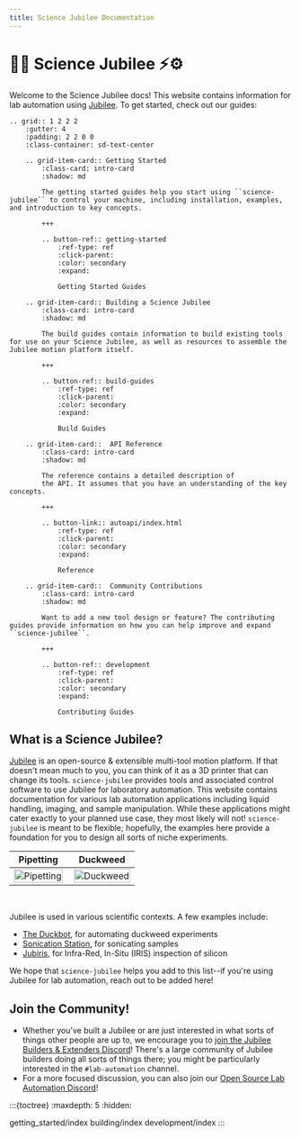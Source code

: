 ```yaml
---
title: Science Jubilee Documentation
---
```


# 🔬🧪 Science Jubilee ⚡⚙️

Welcome to the Science Jubilee docs! This website contains information for lab automation using [Jubilee](https://jubilee3d.com/index.php?title=Main_Page). To get started, check out our guides:

```{eval-rst}
.. grid:: 1 2 2 2
    :gutter: 4
    :padding: 2 2 0 0
    :class-container: sd-text-center

    .. grid-item-card:: Getting Started
        :class-card: intro-card
        :shadow: md

        The getting started guides help you start using ``science-jubilee`` to control your machine, including installation, examples, and introduction to key concepts.

        +++

        .. button-ref:: getting-started
            :ref-type: ref
            :click-parent:
            :color: secondary
            :expand:

            Getting Started Guides

    .. grid-item-card:: Building a Science Jubilee
        :class-card: intro-card
        :shadow: md

        The build guides contain information to build existing tools for use on your Science Jubilee, as well as resources to assemble the Jubilee motion platform itself.

        +++

        .. button-ref:: build-guides
            :ref-type: ref
            :click-parent:
            :color: secondary
            :expand:

            Build Guides

    .. grid-item-card::  API Reference
        :class-card: intro-card
        :shadow: md

        The reference contains a detailed description of
        the API. It assumes that you have an understanding of the key concepts.

        +++

        .. button-link:: autoapi/index.html
            :ref-type: ref
            :click-parent:
            :color: secondary
            :expand:

            Reference

    .. grid-item-card::  Community Contributions
        :class-card: intro-card
        :shadow: md

        Want to add a new tool design or feature? The contributing guides provide information on how you can help improve and expand ``science-jubilee``.

        +++

        .. button-ref:: development
            :ref-type: ref
            :click-parent:
            :color: secondary
            :expand:

            Contributing Guides
```

## What is a Science Jubilee?

[Jubilee](https://jubilee3d.com/index.php?title=Main_Page) is an open-source & extensible multi-tool motion platform. If that doesn't mean much to you, you can think of it as a 3D printer that can change its tools. `science-jubilee` provides tools and associated control software to use Jubilee for laboratory automation. This website contains documentation for various lab automation applications including liquid handling, imaging, and sample manipulation. While these applications might cater exactly to your planned use case, they most likely will not! `science-jubilee` is meant to be flexible; hopefully, the examples here provide a foundation for you to design all sorts of niche experiments.

<!-- |           pipetting        |         duckweed         |
|:--------------------------:|:------------------------:|
| ![](_static/pipetting.gif) | ![](_static/lm-loop.gif) | -->

<table>
    <thead>
        <tr>
            <th style="padding-right: 10px;">Pipetting</th>
            <th style="padding-left: 10px;">Duckweed</th>
        </tr>
    </thead>
    <tbody>
        <tr>
            <td style="padding-right: 10px;">
                <img src="_static/pipetting.gif" alt="Pipetting" style="width:100%; max-width:500px;">
            </td>
            <td style="padding-left: 10px;">
                <img src="_static/lm-loop-400x400.gif" alt="Duckweed" style="width:100%; max-width:500px;">
            </td>
        </tr>
    </tbody>
</table>

<br>

Jubilee is used in various scientific contexts. A few examples include:

- [The Duckbot](https://github.com/machineagency/duckbot), for automating duckweed experiments
- [Sonication Station](https://github.com/machineagency/sonication_station/), for sonicating samples
- [Jubiris](https://github.com/bunnie/jubiris/tree/main), for Infra-Red, In-Situ (IRIS) inspection of silicon

We hope that `science-jubilee` helps you add to this list--if you're using Jubilee for lab automation, reach out to be added here!

## Join the Community!

- Whether you've built a Jubilee or are just interested in what sorts of things other people are up to, we encourage you to [join the Jubilee Builders & Extenders Discord](https://discord.gg/jubilee)! There's a large community of Jubilee builders doing all sorts of things there; you might be particularly interested in the `#lab-automation` channel.
- For a more focused discussion, you can also join our [Open Source Lab Automation Discord](https://discord.com/invite/j9Bqv3djvN)!

:::{toctree}
:maxdepth: 5
:hidden:

getting_started/index
building/index
development/index
:::
